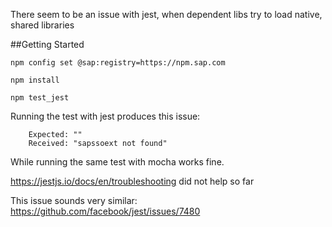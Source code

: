 There seem to be an issue with jest, when dependent libs try to load native, shared libraries

##Getting Started

```
npm config set @sap:registry=https://npm.sap.com

npm install

npm test_jest

```

Running the test with jest produces this issue:

```
    Expected: ""
    Received: "sapssoext not found"

```

While running the same test with mocha works fine.

https://jestjs.io/docs/en/troubleshooting did not help so far


This issue sounds very similar:
https://github.com/facebook/jest/issues/7480
